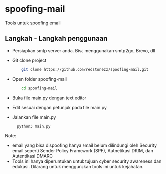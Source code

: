 # spoofing-mail
Tools untuk spoofing email

## Langkah - Langkah penggunaan

- Persiapkan smtp server anda. Bisa menggunakan smtp2go, Brevo, dll
  
- Git clone project
  ```sh
      git clone https://github.com/redstonezz/spoofing-mail.git
  ```
- Open folder spoofing-mail
  ```sh
      cd spoofing-mail
  ```

- Buka file main.py dengan text editor

- Edit sesuai dengan petunjuk pada file main.py

- Jalankan file main.py
    ```sh
      python3 main.py
  ```

Note: 
- email yang bisa dispoofing hanya email belum dilindungi oleh Security email seperti Sender Policy Framework (SPF), Autnetikasi DKIM, dan Autentikasi DMARC
- Tools ini hanya diperuntukan untuk tujuan cyber security awareness dan edukasi. Dilarang untuk menggunakan tools ini untuk kejahatan.
